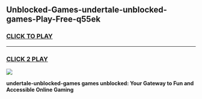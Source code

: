 
## Unblocked-Games-undertale-unblocked-games-Play-Free-q55ek
<h3>
<a href="https://premium76.site?title=undertale-unblocked-games&ref=15A">CLICK TO PLAY</a></h3>
<hr>

<h3>
<a href="https://premium76.site?title=undertale-unblocked-games&ref=15A">CLICK 2 PLAY</a>
  
</h3>

<a href="https://premium76.site?title=undertale-unblocked-games&ref=15A"><img src="https://clearcache.store/games.png"></a>


**undertale-unblocked-games games unblocked: Your Gateway to Fun and Accessible Online Gaming**
